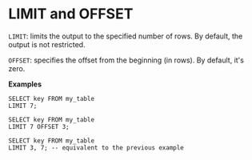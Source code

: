 # LIMIT and OFFSET

`LIMIT`: limits the output to the specified number of rows. By default, the output is not restricted.

`OFFSET`: specifies the offset from the beginning (in rows). By default, it's zero.

**Examples**

```yql
SELECT key FROM my_table
LIMIT 7;
```

```yql
SELECT key FROM my_table
LIMIT 7 OFFSET 3;
```

```yql
SELECT key FROM my_table
LIMIT 3, 7; -- equivalent to the previous example
```

